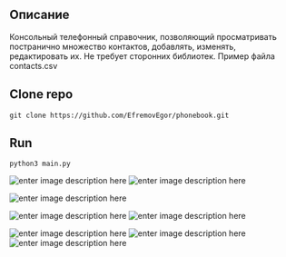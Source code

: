 ## Описание
Консольный телефонный справочник, позволяющий просматривать постранично множество контактов, добавлять, изменять, редактировать их. Не требует сторонних библиотек. Пример файла contacts.csv
## Clone repo
    git clone https://github.com/EfremovEgor/phonebook.git
    
## Run 
	python3 main.py


![enter image description here](https://i.imgur.com/QddTaqz.png)
![enter image description here](https://i.imgur.com/LVm3bOj.png)

![enter image description here](https://i.imgur.com/ZH8xvhT.png)

![enter image description here](https://i.imgur.com/8iQ8UwA.png)
![enter image description here](https://i.imgur.com/tzybi6E.png)


![enter image description here](https://i.imgur.com/yGjeUD1.png)
![enter image description here](https://i.imgur.com/DYV6tT7.png)
![enter image description here](https://i.imgur.com/d0UX5t8.png)